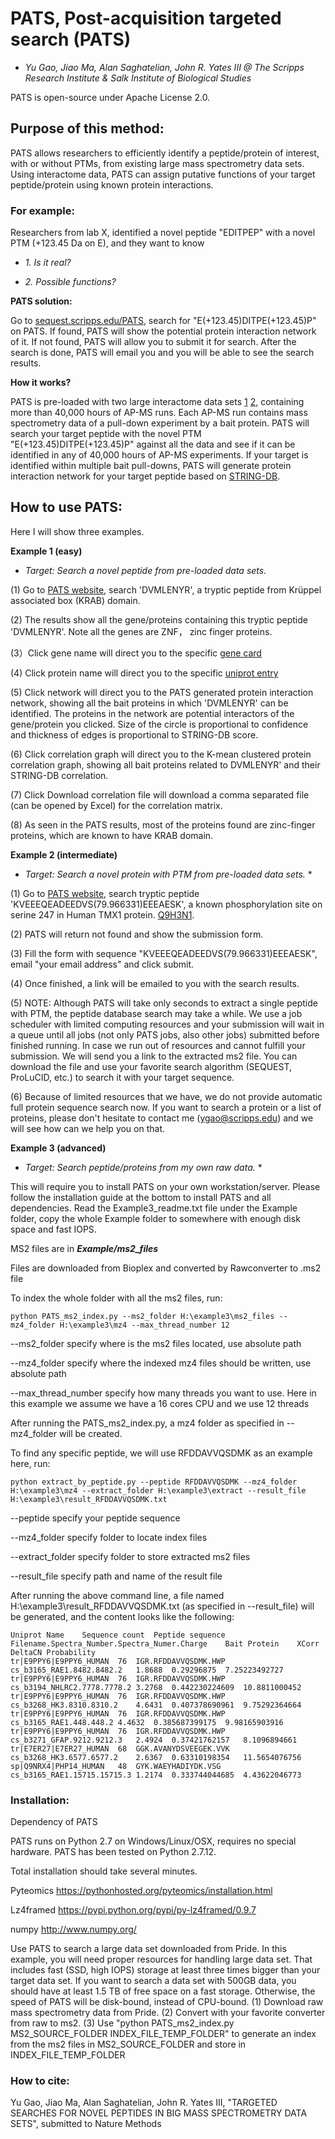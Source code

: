 # PATS, Post-acquisition targeted search (PATS)

* *Yu Gao, Jiao Ma, Alan Saghatelian, John R. Yates III @ The Scripps Research Institute & Salk Institute of Biological Studies*

PATS is open-source under Apache License 2.0.

## Purpose of this method:

PATS allows researchers to efficiently identify a peptide/protein of interest, with or without PTMs, from existing large mass spectrometry data sets. Using interactome data, PATS can assign putative functions of your target peptide/protein using known protein interactions.

### For example:

Researchers from lab X, identified a novel peptide "EDITPEP" with a novel PTM (+123.45 Da on E), and they want to know 

* *1. Is it real?*

* *2. Possible functions?*

**PATS solution:**

Go to [sequest.scripps.edu/PATS](http://sequest.scripps.edu/PATS), search for "E(+123.45)DITPE(+123.45)P" on PATS. If found, PATS will show the potential protein interaction network of it. If not found, PATS will allow you to submit it for search. After the search is done, PATS will email you and you will be able to see the search results.

**How it works?**

PATS is pre-loaded with two large interactome data sets [1](https://www.ncbi.nlm.nih.gov/pubmed/28514442) [2](https://www.ncbi.nlm.nih.gov/pubmed/26496610), containing more than 40,000 hours of AP-MS runs. Each AP-MS run contains mass spectrometry data of a pull-down experiment by a bait protein. PATS will search your target peptide with the novel PTM "E(+123.45)DITPE(+123.45)P" against all the data and see if it can be identified in any of 40,000 hours of AP-MS experiments. If your target is identified within multiple bait pull-downs, PATS will generate protein interaction network for your target peptide based on [STRING-DB](string-db.org).

## How to use PATS:

Here I will show three examples.

**Example 1 (easy)**
* *Target: Search a novel peptide from pre-loaded data sets.*

(1) Go to [PATS website](http://sequest.scripps.edu/PATS), search 'DVMLENYR', a tryptic peptide from Krüppel associated box (KRAB) domain.

(2) The results show all the gene/proteins containing this tryptic peptide 'DVMLENYR'. Note all the genes are ZNF， zinc finger proteins.

(3）Click gene name will direct you to the specific [gene card](http://www.genecards.org)

(4) Click protein name will direct you to the specific [uniprot entry](http://www.uniprot.org)

(5) Click network will direct you to the PATS generated protein interaction network, showing all the bait proteins in which 'DVMLENYR' can be identified. The proteins in the network are potential interactors of the gene/protein you clicked. Size of the circle is proportional to confidence and thickness of edges is proportional to STRING-DB score.

(6) Click correlation graph will direct you to the K-mean clustered protein correlation graph, showing all bait proteins related to DVMLENYR' and their STRING-DB correlation.

(7) Click Download correlation file will download a comma separated file (can be opened by Excel) for the correlation matrix.

(8) As seen in the PATS results, most of the proteins found are zinc-finger proteins, which are known to have KRAB domain.

**Example 2 (intermediate)**
* *Target: Search a novel protein with PTM from pre-loaded data sets.* *

(1) Go to [PATS website](http://sequest.scripps.edu/PATS), search tryptic peptide 'KVEEEQEADEEDVS(79.966331)EEEAESK', a known phosphorylation site on serine 247 in Human TMX1 protein. [Q9H3N1](http://www.uniprot.org/uniprot/Q9H3N1). 

(2) PATS will return not found and show the submission form.

(3) Fill the form with sequence "KVEEEQEADEEDVS(79.966331)EEEAESK", email "your email address" and click submit.

(4) Once finished, a link will be emailed to you with the search results.

(5) NOTE: Although PATS will take only seconds to extract a single peptide with PTM, the peptide database search may take a while. We use a job scheduler with limited computing resources and your submission will wait in a queue until all jobs (not only PATS jobs, also other jobs) submitted before finished running. In case we run out of resources and cannot fulfill your submission. We will send you a link to the extracted ms2 file. You can download the file and use your favorite search algorithm (SEQUEST, ProLuCID, etc.) to search it with your target sequence.

(6) Because of limited resources that we have, we do not provide automatic full protein sequence search now. If you want to search a protein or a list of proteins, please don't hesitate to contact me (ygao@scripps.edu) and we will see how can we help you on that.

**Example 3 (advanced)**
* *Target: Search peptide/proteins from my own raw data.* *

This will require you to install PATS on your own workstation/server. Please follow the installation guide at the bottom to install PATS and all dependencies. Read the Example3_readme.txt file under the Example folder, copy the whole Example folder to somewhere with enough disk space and fast IOPS.

MS2 files are in ***Example/ms2_files***

Files are downloaded from Bioplex and converted by Rawconverter to .ms2 file

To index the whole folder with all the ms2 files, run: 

```es6
python PATS_ms2_index.py --ms2_folder H:\example3\ms2_files --mz4_folder H:\example3\mz4 --max_thread_number 12
```
--ms2_folder specify where is the ms2 files located, use absolute path

--mz4_folder specify where the indexed mz4 files should be written, use absolute path

--max_thread_number specify how many threads you want to use. Here in this example we assume we have a 16 cores CPU and we use 12 threads

After running the PATS_ms2_index.py, a mz4 folder as specified in --mz4_folder will be created.

To find any specific peptide, we will use RFDDAVVQSDMK as an example here, run:
```es6
python extract_by_peptide.py --peptide RFDDAVVQSDMK --mz4_folder H:\example3\mz4 --extract_folder H:\example3\extract --result_file H:\example3\result_RFDDAVVQSDMK.txt
```
--peptide specify your peptide sequence

--mz4_folder specify folder to locate index files

--extract_folder specify folder to store extracted ms2 files 

--result_file specify path and name of the result file

After running the above command line, a file named H:\example3\result_RFDDAVVQSDMK.txt (as specified in --result_file) will be generated, and the content looks like the following:

```es6
Uniprot Name	Sequence count	Peptide sequence	Filename.Spectra_Number.Spectra_Numer.Charge	Bait Protein	XCorr	DeltaCN	Probability
tr|E9PPY6|E9PPY6_HUMAN	76	IGR.RFDDAVVQSDMK.HWP	cs_b3165_RAE1.8482.8482.2	1.8688	0.29296875	7.25223492727
tr|E9PPY6|E9PPY6_HUMAN	76	IGR.RFDDAVVQSDMK.HWP	cs_b3194_NHLRC2.7778.7778.2	3.2768	0.442230224609	10.8811000452
tr|E9PPY6|E9PPY6_HUMAN	76	IGR.RFDDAVVQSDMK.HWP	cs_b3268_HK3.8310.8310.2	4.6431	0.407378690961	9.75292364664
tr|E9PPY6|E9PPY6_HUMAN	76	IGR.RFDDAVVQSDMK.HWP	cs_b3165_RAE1.448.448.2	4.4632	0.385687399175	9.98165903916
tr|E9PPY6|E9PPY6_HUMAN	76	IGR.RFDDAVVQSDMK.HWP	cs_b3271_GFAP.9212.9212.3	2.4924	0.37421762157	8.1096894661
tr|E7ER27|E7ER27_HUMAN	68	GGK.AVANYDSVEEGEK.VVK	cs_b3268_HK3.6577.6577.2	2.6367	0.63310198354	11.5654076756
sp|Q9NRX4|PHP14_HUMAN	48	GYK.WAEYHADIYDK.VSG	cs_b3165_RAE1.15715.15715.3	1.2174	0.333744044685	4.43622046773
```


### Installation:

Dependency of PATS

PATS runs on Python 2.7 on Windows/Linux/OSX, requires no special hardware. PATS has been tested on Python 2.7.12.

Total installation should take several minutes.

Pyteomics https://pythonhosted.org/pyteomics/installation.html

Lz4framed https://pypi.python.org/pypi/py-lz4framed/0.9.7

numpy	http://www.numpy.org/

Use PATS to search a large data set downloaded from Pride. In this example, you will need proper resources for handling large data set. That includes fast (SSD, high IOPS) storage at least three times bigger than your target data set. If you want to search a data set with 500GB data, you should have at least 1.5 TB of free space on a fast storage. Otherwise, the speed of PATS will be disk-bound, instead of CPU-bound. 
(1) Download raw mass spectrometry data from Pride.
(2) Convert with your favorite converter from raw to ms2.
(3) Use "python PATS_ms2_index.py MS2_SOURCE_FOLDER INDEX_FILE_TEMP_FOLDER" to generate an index from the ms2 files in MS2_SOURCE_FOLDER and store in INDEX_FILE_TEMP_FOLDER


### How to cite:

Yu Gao, Jiao Ma, Alan Saghatelian, John R. Yates III, "TARGETED SEARCHES FOR NOVEL PEPTIDES IN BIG MASS SPECTROMETRY DATA SETS", submitted to Nature Methods
